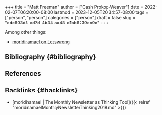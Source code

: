 +++
title = "Matt Freeman"
author = ["Cash Prokop-Weaver"]
date = 2022-02-07T06:20:00-08:00
lastmod = 2023-12-05T20:34:57-08:00
tags = ["person", "person"]
categories = ["person"]
draft = false
slug = "edc893d8-ed7d-4b34-aa48-d1bb8239ec0c"
+++

Among other things:

-   [moridinamael on Lesswrong](https://www.lesswrong.com/users/moridinamael)


## Bibliography {#bibliography}

## References

<style>.csl-entry{text-indent: -1.5em; margin-left: 1.5em;}</style><div class="csl-bib-body">
</div>


## Backlinks {#backlinks}

-   [moridinamael | The Monthly Newsletter as Thinking Tool]({{< relref "moridinamaelMonthlyNewsletterThinking2018.md" >}})
